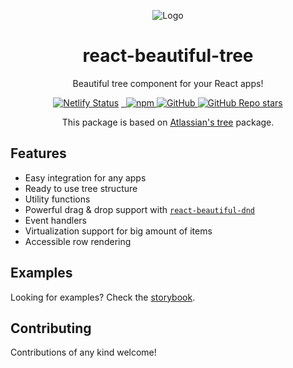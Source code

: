 
<p align="center">
<img src="https://imgur.com/iXzPNYT.png" alt="Logo" />
</p>
<h1 align="center">react-beautiful-tree</h1>

<div align="center">
<p align="center">Beautiful tree component for your React apps!</p>

[![Netlify Status](https://api.netlify.com/api/v1/badges/39676c3d-6f09-47bb-a1ba-cc49d658dcb6/deploy-status)](https://app.netlify.com/sites/react-beautiful-tree/deploys)
<a href="https://bundlephobia.com/result?p=react-beautiful-tree@latest" target="\_parent">
  <img alt="" src="https://badgen.net/bundlephobia/minzip/react-beautiful-tree@latest" />
</a>
<a href="https://npmjs.com/package/react-beautiful-tree" target="\_parent">
  <img alt="" src="https://img.shields.io/npm/dm/react-beautiful-tree.svg" />
</a>
<a href="https://npmjs.com/package/react-beautiful-tree" target="\_parent">
  <img alt="npm" src="https://img.shields.io/npm/v/react-beautiful-tree">
</a>
<a href="https://github.com/tarikcaliskan/react-beautiful-tree/blob/master/LICENSE">
<img alt="GitHub" src="https://img.shields.io/github/license/tarikcaliskan/react-beautiful-tree">
</a>
<a href="https://github.com/tarikcaliskan/react-beautiful-tree">
<img alt="GitHub Repo stars" src="https://img.shields.io/github/stars/tarikcaliskan/react-beautiful-tree?style=social">
</a>
</div>

<p align="center"> This package is based on <a href="https://atlaskit.atlassian.com/packages/confluence/tree">Atlassian's tree</a> package.</p>

## Features
- Easy integration for any apps
- Ready to use tree structure
- Utility functions
- Powerful drag & drop support with <a href="https://github.com/atlassian/react-beautiful-dnd">`react-beautiful-dnd`</a>
- Event handlers
- Virtualization support for big amount of items
- Accessible row rendering

## Examples
Looking for examples? Check the <a href="https://react-beautiful-tree.netlify.app">storybook</a>.

## Contributing
Contributions of any kind welcome!
